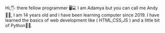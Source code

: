 Hi,🖐 there fellow programmer 🖥💻 I am Adamya but you can call me Andy 🧒🏻, I am 14 years old and i have been learning computer since 2019. I have learned the basics of web development like ( HTML,CSS,JS ) and a little bit of Python🐍🐍.
